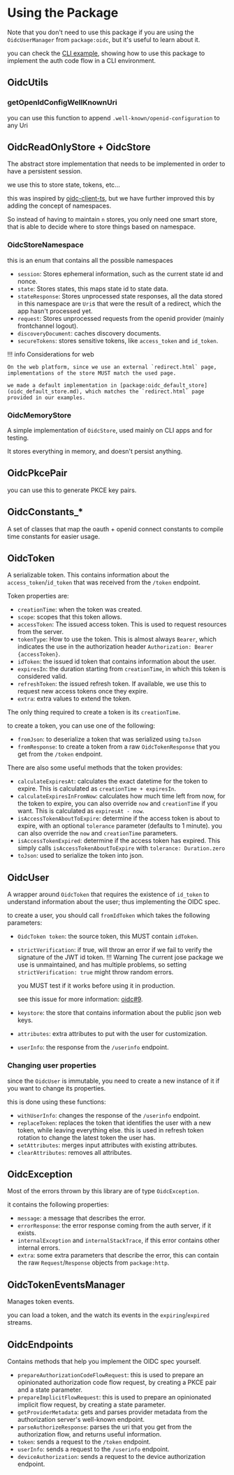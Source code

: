 # Using the Package <!-- omit from toc -->

Note that you don't need to use this package if you are using the `OidcUserManager` from `package:oidc`, but it's useful to learn about it.

you can check the [CLI example](https://github.com/Bdaya-Dev/oidc/blob/main/packages/oidc_core/example/oidc_core_example.dart), showing how to use this package to implement the auth code flow in a CLI environment.

## OidcUtils

### getOpenIdConfigWellKnownUri

you can use this function to append `.well-known/openid-configuration` to any Uri

## OidcReadOnlyStore + OidcStore

The abstract store implementation that needs to be implemented in order to have a persistent session.

we use this to store state, tokens, etc...

this was inspired by [oidc-client-ts](https://github.com/authts/oidc-client-ts/blob/main/src/StateStore.ts), but we have further improved this by adding the concept of namespaces.

So instead of having to maintain `n` stores, you only need one smart store, that is able to decide where to store things based on namespace.

### OidcStoreNamespace

this is an enum that contains all the possible namespaces

- `session`: Stores ephemeral information, such as the current state id and nonce.
- `state`: Stores states, this maps state id to state data.
- `stateResponse`: Stores unprocessed state responses, all the data stored in this namespace are `Uri`s that were the result of a redirect, which the app hasn't processed yet.
- `request`: Stores unprocessed requests from the openid provider (mainly frontchannel logout).
- `discoveryDocument`: caches discovery documents.
- `secureTokens`: stores sensitive tokens, like `access_token` and `id_token`.

!!! info Considerations for web

    On the web platform, since we use an external `redirect.html` page, implementations of the store MUST match the used page.

    we made a default implementation in [package:oidc_default_store](oidc_default_store.md), which matches the `redirect.html` page provided in our examples.

### OidcMemoryStore

A simple implementation of `OidcStore`, used mainly on CLI apps and for testing.

It stores everything in memory, and doesn't persist anything.

## OidcPkcePair

you can use this to generate PKCE key pairs.

## OidcConstants_*

A set of classes that map the oauth + openid connect constants to compile time constants for easier usage.


## OidcToken

A serializable token.
This contains information about the `access_token`/`id_token` that was received from the `/token` endpoint.

Token properties are:
- `creationTime`: when the token was created.
- `scope`: scopes that this token allows.
- `accessToken`: The issued access token. This is used to request resources from the server.
- `tokenType`: How to use the token. This is almost always `Bearer`, which indicates the use in the authorization header `Authorization: Bearer {accessToken}`.
- `idToken`: the issued id token that contains information about the user.
- `expiresIn`: the duration starting from `creationTime`, in which this token is considered valid.
- `refreshToken`: the issued refresh token. If available, we use this to request new access tokens once they expire.
- `extra`: extra values to extend the token.

The only thing required to create a token is its `creationTime`.

to create a token, you can use one of the following:

- `fromJson`: to deserialize a token that was serialized using `toJson`
- `fromResponse`: to create a token from a raw `OidcTokenResponse` that you get from the `/token` endpoint.

There are also some useful methods that the token provides:

- `calculateExpiresAt`: calculates the exact datetime for the token to expire. This is calculated as `creationTime + expiresIn`.
- `calculateExpiresInFromNow`: calculates how much time left from now, for the token to expire, you can also override `now` and `creationTime` if you want. This is calculated as `expiresAt - now`.
- `isAccessTokenAboutToExpire`: determine if the access token is about to expire, with an optional `tolerance` parameter (defaults to 1 minute). you can also override the `now` and `creationTime` parameters.
- `isAccessTokenExpired`: determine if the access token has expired. This simply calls `isAccessTokenAboutToExpire` with `tolerance: Duration.zero`
- `toJson`: used to serialize the token into json.


## OidcUser

A wrapper around `OidcToken` that requires the existence of `id_token` to understand information about the user; thus implementing the OIDC spec.

to create a user, you should call `fromIdToken` which takes the following parameters:

- `OidcToken token`: the source token, this MUST contain `idToken`.
- `strictVerification`: if true, will throw an error if we fail to verify the signature of the JWT id token.
!!! Warning
    The current jose package we use is unmaintained, and has multiple problems, so setting `strictVerification: true` might throw random errors.

    you MUST test if it works before using it in production.

    see this issue for more information: [oidc#9](https://github.com/Bdaya-Dev/oidc/issues/9).

- `keystore`: the store that contains information about the public json web keys.
- `attributes`: extra attributes to put with the user for customization.
- `userInfo`: the response from the `/userinfo` endpoint.

### Changing user properties

since the `OidcUser` is immutable, you need to create a new instance of it if you want to change its properties.

this is done using these functions:

- `withUserInfo`: changes the response of the `/userinfo` endpoint.
- `replaceToken`: replaces the token that identifies the user with a new token, while leaving everything else.
    this is used in refresh token rotation to change the latest token the user has.
- `setAttributes`: merges input attributes with existing attributes.
- `clearAttributes`: removes all attributes.

## OidcException

Most of the errors thrown by this library are of type `OidcException`.

it contains the following properties:
- `message`: a message that describes the error.
- `errorResponse`: the error response coming from the auth server, if it exists.
- `internalException` and `internalStackTrace`, if this error contains other internal errors.
- `extra`: some extra parameters that describe the error, this can contain the raw `Request`/`Response` objects from `package:http`.

## OidcTokenEventsManager

Manages token events.

you can load a token, and the watch its events in the `expiring`/`expired` streams.

## OidcEndpoints

Contains methods that help you implement the OIDC spec yourself.

- `prepareAuthorizationCodeFlowRequest`: this is used to prepare an opinionated authorization code flow request, by creating a PKCE pair and a state parameter.
- `prepareImplicitFlowRequest`: this is used to prepare an opinionated implicit flow request, by creating a state parameter.
- `getProviderMetadata`: gets and parses provider metadata from the authorization server's well-known endpoint.
- `parseAuthorizeResponse`: parses the uri that you get from the authorization flow, and returns useful information.
- `token`: sends a request to the `/token` endpoint.
- `userInfo`: sends a request to the `/userinfo` endpoint.
- `deviceAuthorization`: sends a request to the device authorization endpoint.

